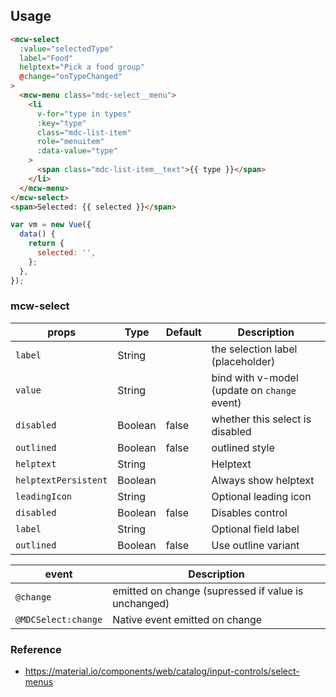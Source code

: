 ## Usage

```html
<mcw-select
  :value="selectedType"
  label="Food"
  helptext="Pick a food group"
  @change="onTypeChanged"
>
  <mcw-menu class="mdc-select__menu">
    <li
      v-for="type in types"
      :key="type"
      class="mdc-list-item"
      role="menuitem"
      :data-value="type"
    >
      <span class="mdc-list-item__text">{{ type }}</span>
    </li>
  </mcw-menu>
</mcw-select>
<span>Selected: {{ selected }}</span>
```

```javascript
var vm = new Vue({
  data() {
    return {
      selected: '',
    };
  },
});
```

### mcw-select

| props                | Type    | Default | Description                                  |
| -------------------- | ------- | ------- | -------------------------------------------- |
| `label`              | String  |         | the selection label (placeholder)            |
| `value`              | String  |         | bind with v-model (update on `change` event) |
| `disabled`           | Boolean | false   | whether this select is disabled              |
| `outlined`           | Boolean | false   | outlined style                               |
| `helptext`           | String  |         | Helptext                                     |
| `helptextPersistent` | Boolean |         | Always show helptext                         |
| `leadingIcon`        | String  |         | Optional leading icon                        |
| `disabled`           | Boolean | false   | Disables control                             |
| `label`              | String  |         | Optional field label                         |
| `outlined`           | Boolean | false   | Use outline variant                          |

| event               | Description                                         |
| ------------------- | --------------------------------------------------- |
| `@change`           | emitted on change (supressed if value is unchanged) |
| `@MDCSelect:change` | Native event emitted on change                      |

### Reference

- <https://material.io/components/web/catalog/input-controls/select-menus>
